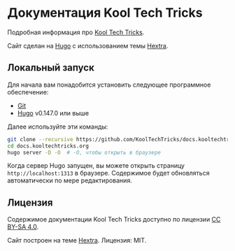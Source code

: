 # Документация Kool Tech Tricks

Подробная информация про [Kool Tech Tricks](https://kooltechtricks.org).

Сайт сделан на [Hugo](https://gohugo.io) с использованием темы [Hextra].

## Локальный запуск

Для начала вам понадобится установить следующее программное обеспечение:

- [Git](https://git-scm.com/downloads)
- [Hugo](https://gohugo.io/installation) v0.147.0 или выше

Далее используйте эти команды:

```sh
git clone --recursive https://github.com/KoolTechTricks/docs.kooltechtricks.org
cd docs.kooltechtricks.org
hugo server -D -O  # -O, чтобы открыть в браузере
```

Когда сервер Hugo запущен, вы можете открыть страницу `http://localhost:1313` в
браузере. Содержимое будет обновляться автоматически по мере редактирования.

## Лицензия

Содержимое документации Kool Tech Tricks доступно по лицензии [CC BY-SA 4.0].

Сайт построен на теме [Hextra]. Лицензия: MIT.

[CC BY-SA 4.0]: https://creativecommons.org/licenses/by-sa/4.0
[Hextra]: https://imfing.github.io/hextra
